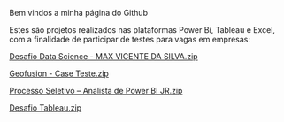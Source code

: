 Bem vindos a minha página do Github

Estes são projetos realizados nas plataformas Power Bi, Tableau e Excel, com a finalidade de participar de testes para vagas em empresas:

[Desafio Data Science - MAX VICENTE DA SILVA.zip](https://github.com/maxvsilva/Projetos/files/8534356/Desafio.Data.Science.-.MAX.VICENTE.DA.SILVA.zip)

[Geofusion - Case Teste.zip](https://github.com/maxvsilva/Projetos/files/8655723/Geofusion.-.Case.Teste.zip)

[Processo Seletivo – Analista de Power BI JR.zip](https://github.com/maxvsilva/Projetos/files/8758674/Processo.Seletivo.Analista.de.Power.BI.JR.zip)

[Desafio Tableau.zip](https://github.com/maxvsilva/Projetos/files/8815166/Desafio.Tableau.zip)
